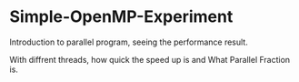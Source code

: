 # Simple-OpenMP-Experiment

Introduction to parallel program, seeing the performance result.

With diffrent threads, how quick the speed up is and What Parallel Fraction is.
